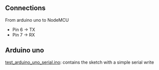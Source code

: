 ## Connections

From arduino uno to NodeMCU

- Pin 6 -> TX
- Pin 7 -> RX

## Arduino uno

[test_arduino_uno_serial.ino](./uno/test_arduino_uno_serial.ino): contains the sketch with a simple serial write
